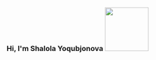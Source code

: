 ### Hi, I'm Shalola Yoqubjonova <img src="https://media2.giphy.com/media/gM5qFksULw54NMWyry/giphy.gif?cid=ecf05e477mpmm8i6q49kmw9npj8z3ltb95358v6yz7dasvao&ep=v1_stickers_search&rid=giphy.gif&ct=s" width="100px">
